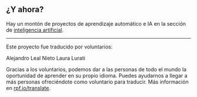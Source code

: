 ## ¿Y ahora?

Hay un montón de proyectos de aprendizaje automático e IA en la sección de [inteligencia artificial](https://projects.raspberrypi.org/es-LA/pathways/ai-toolkit).

***

Este proyecto fue traducido por voluntarios:

Alejandro Leal Nieto
Laura Lurati

Gracias a los voluntarios, podemos dar a las personas de todo el mundo la oportunidad de aprender en su propio idioma. Puedes ayudarnos a llegar a más personas ofreciéndote como voluntario para traducir. Más información en [rpf.io/translate](https://rpf.io/translate).